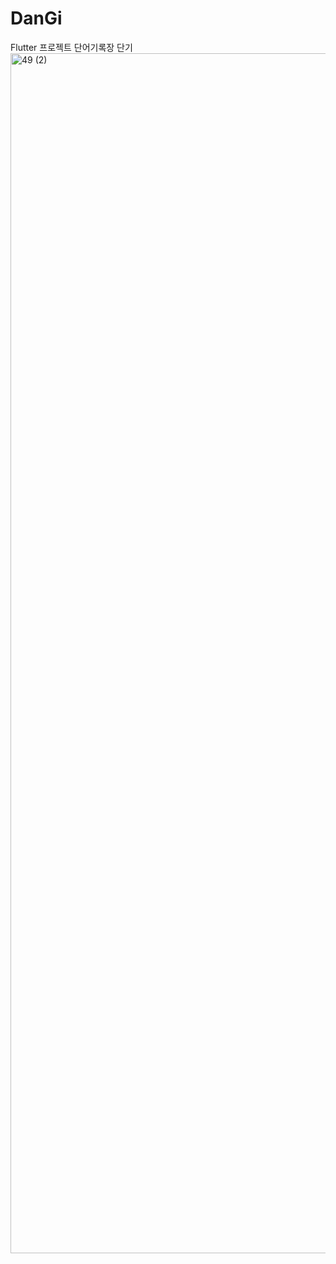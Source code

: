 # DanGi
Flutter 프로젝트 단어기록장 단기
<img width="1920" alt="49 (2)" src="https://github.com/cjfgus983/DanGi/assets/101323203/06d892e3-18e8-4317-857b-4b1e31504498">
